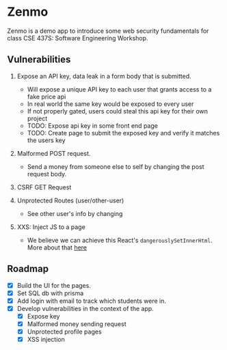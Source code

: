 # Zenmo

Zenmo is a demo app to introduce some web security fundamentals for class CSE 437S: Software Engineering Workshop.

## Vulnerabilities

1. Expose an API key, data leak in a form body that is submitted.
   - Will expose a unique API key to each user that grants access to a fake price api
   - In real world the same key would be exposed to every user 
   - If not properly gated, users could steal this api key for their own project
   - TODO: Expose api key in some front end page
   - TODO: Create page to submit the exposed key and verify it matches the users key

2. Malformed POST request.

   - Send a money from someone else to self by changing the post request body.

3. CSRF GET Request

4. Unprotected Routes (user/other-user)

   - See other user's info by changing

5. XXS: Inject JS to a page
   - We believe we can achieve this React's `dangerouslySetInnerHtml`. More about that [here](https://reactjs.org/docs/dom-elements.html#dangerouslysetinnerhtml)

## Roadmap

- [x] Build the UI for the pages.
- [x] Set SQL db with prisma
- [x] Add login with email to track which students were in.
- [x] Develop vulnerabilities in the context of the app.
  - [x] Expose key
  - [x] Malformed money sending request
  - [x] Unprotected profile pages
  - [x] XSS injection
